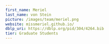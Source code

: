 ```yaml
---
first_name: Meriel
last_name: von Stein
picture: /images/team/meriel.png
website: missmeriel.github.io/
dblp_uri: https://dblp.org/pid/304/4264.bib
tier: Graduate Students
---
```

